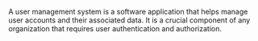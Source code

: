 A user management system is a software application that helps manage user accounts and their associated data. It is a crucial component of any organization that requires user authentication and authorization.
